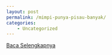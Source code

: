 ```yaml
---
layout: post
permalink: /mimpi-punya-pisau-banyak/
categories:
    - Uncategorized
---
```


[Baca Selengkapnya](/08)